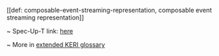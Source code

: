 [[def: composable-event-streaming-representation, composable event streaming representation]]

~ Spec-Up-T link: <a href='https://weboftrust.github.io/WOT-terms/docs/glossary/composable-event-streaming-representation'>here</a>

~ More in <a href="https://weboftrust.github.io/WOT-terms/docs/glossary/composable-event-streaming-representation">extended KERI glossary</a>
